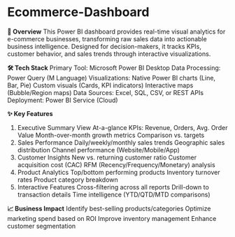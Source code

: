 # Ecommerce-Dashboard
**📌 Overview**
This Power BI dashboard provides real-time visual analytics for e-commerce businesses, transforming raw sales data into actionable business intelligence. Designed for decision-makers, it tracks KPIs, customer behavior, and sales trends through interactive visualizations.

**🛠️ Tech Stack**
Primary Tool: Microsoft Power BI Desktop
Data Processing: Power Query (M Language)
Visualizations:
Native Power BI charts (Line, Bar, Pie)
Custom visuals (Cards, KPI indicators)
Interactive maps (Bubble/Region maps)
Data Sources: Excel, SQL, CSV, or REST APIs
Deployment: Power BI Service (Cloud)

**✨ Key Features**
1. Executive Summary View
At-a-glance KPIs: Revenue, Orders, Avg. Order Value
Month-over-month growth metrics
Comparison vs. targets
2. Sales Performance
Daily/weekly/monthly sales trends
Geographic sales distribution
Channel performance (Website/Mobile/App)
3. Customer Insights
New vs. returning customer ratio
Customer acquisition cost (CAC)
RFM (Recency/Frequency/Monetary) analysis
4. Product Analytics
Top/bottom performing products
Inventory turnover rates
Product category breakdown
5. Interactive Features
Cross-filtering across all reports
Drill-down to transaction details
Time intelligence (YTD/QTD/MTD comparisons)

**📈 Business Impact**
Identify best-selling products/categories
Optimize marketing spend based on ROI
Improve inventory management
Enhance customer segmentation
